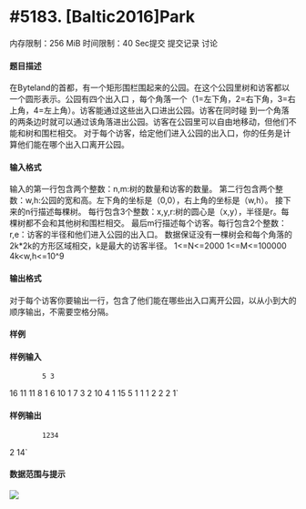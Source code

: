 
# #5183. [Baltic2016]Park
内存限制：256 MiB 时间限制：40 Sec提交 提交记录 讨论
#### 题目描述
在Byteland的首都，有一个矩形围栏围起来的公园。在这个公园里树和访客都以一个圆形表示。公园有四个出入口
，每个角落一个（1=左下角，2=右下角，3=右上角，4=左上角）。访客能通过这些出入口进出公园。访客在同时碰
到一个角落的两条边时就可以通过该角落进出公园。访客在公园里可以自由地移动，但他们不能和树和围栏相交。
对于每个访客，给定他们进入公园的出入口，你的任务是计算他们能在哪个出入口离开公园。

#### 输入格式
输入的第一行包含两个整数：n,m:树的数量和访客的数量。
第二行包含两个整数：w,h:公园的宽和高。左下角的坐标是（0,0），右上角的坐标是（w,h）。
接下来的n行描述每棵树。
每行包含3个整数：x,y,r:树的圆心是（x,y），半径是r。每棵树都不会和其他树和围栏相交。
最后m行描述每个访客。每行包含2个整数：r,e：访客的半径和他们进入公园的出入口。
数据保证没有一棵树会和每个角落的2k*2k的方形区域相交，k是最大的访客半径。
1<=N<=2000
1<=M<=100000
4k<w,h<=10^9

#### 输出格式
对于每个访客你要输出一行，包含了他们能在哪些出入口离开公园，以从小到大的顺序输出，不需要空格分隔。

#### 样例

#### 样例输入

			5 3
16 11
11 8 1
6 10 1
7 3 2
10 4 1
15 5 1
1 1
2 2
2 1`
#### 样例输出

			1234
2
14`
#### 数据范围与提示

![](upload/201802/vv1(1).jpg)